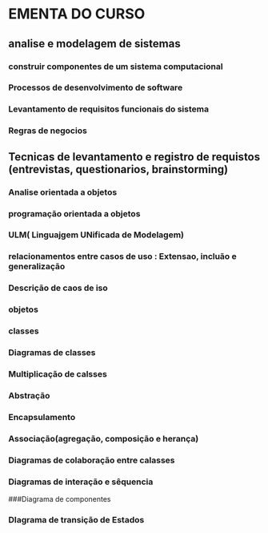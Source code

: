  # EMENTA DO CURSO

 
 ## analise e modelagem de sistemas
 
 ### construir componentes de um sistema computacional
 
 ### Processos de desenvolvimento de software

 ### Levantamento de requisitos funcionais do sistema

 ### Regras de negocios

 ## Tecnicas de levantamento e registro de requistos (entrevistas, questionarios, brainstorming)

 ### Analise orientada a objetos

 ### programação orientada a objetos

  ### ULM( Linguajgem UNificada de Modelagem)

  ### relacionamentos entre casos de uso : Extensao, incluão e generalização

  ### Descrição de caos de iso 

  ### objetos

  ### classes

 ### Diagramas de classes
 
 ### Multiplicação de calsses

 ### Abstração

 ### Encapsulamento

 ### Associação(agregação, composição e herança)
 
 ### Diagramas de colaboração entre calasses

 ### Diagramas de interação e sêquencia
 
 ###Diagrama de componentes

 ### DIagrama de transição de Estados